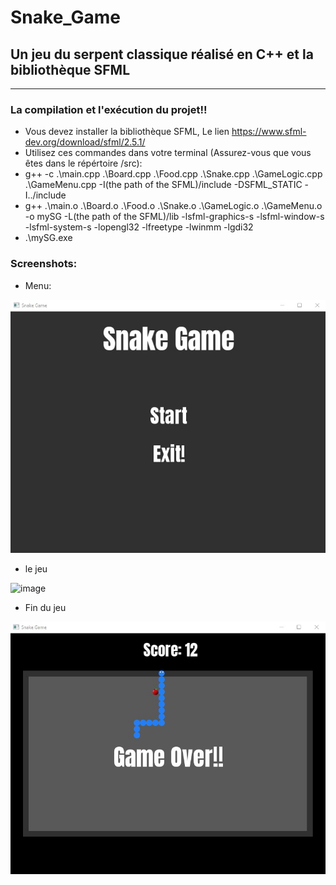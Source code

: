 # Snake_Game
## Un jeu du serpent classique réalisé en C++ et la bibliothèque SFML

---

### La compilation et l'exécution du projet!!
- Vous devez installer la bibliothèque SFML, Le lien https://www.sfml-dev.org/download/sfml/2.5.1/
- Utilisez ces commandes dans votre terminal (Assurez-vous que vous êtes dans le répértoire /src):
- g++ -c .\main.cpp .\Board.cpp .\Food.cpp .\Snake.cpp .\GameLogic.cpp .\GameMenu.cpp -I(the path of the SFML)/include -DSFML_STATIC -I../include
- g++ .\main.o .\Board.o .\Food.o .\Snake.o .\GameLogic.o .\GameMenu.o -o mySG -L(the path of the SFML)/lib -lsfml-graphics-s -lsfml-window-s -lsfml-system-s -lopengl32 -lfreetype -lwinmm -lgdi32
- .\mySG.exe

### Screenshots:
- Menu:

![image](Images/sc1.jpg)
- le jeu

![image](sImages/sc2.jpg)
- Fin du jeu

![image](Images/sc3.jpg)
